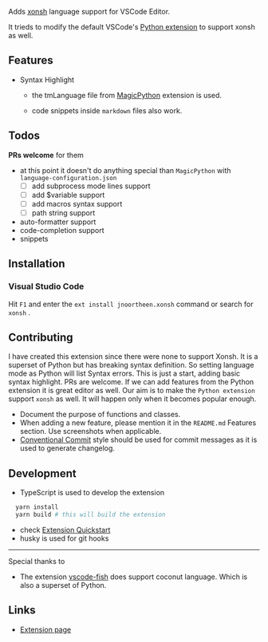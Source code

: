 Adds [xonsh](https://xon.sh/) language support for VSCode Editor.

It trieds to modify the default VSCode's [Python extension](https://github.com/microsoft/vscode/tree/master/extensions/python) to support xonsh as well.

## Features

* Syntax Highlight

  + the tmLanguage file from [MagicPython](https://github.com/MagicStack/MagicPython/blob/master/grammars/src/MagicPython.syntax.yaml) extension is used.

  + code snippets inside `markdown` files also work.

## Todos

**PRs welcome** for them

* at this point it doesn't do anything special than `MagicPython` with `language-configuration.json`
  -[ ] add subprocess mode lines support
  -[ ] add $variable support
  -[ ] add macros syntax support
  -[ ] path string support

* auto-formatter support
* code-completion support
* snippets

## Installation

### Visual Studio Code

Hit `F1` and enter the `ext install jnoortheen.xonsh` command or search for `xonsh` .

## Contributing

I have created this extension since there were none to support Xonsh. It is a superset of Python but has breaking syntax definition. So setting language mode as Python will list Syntax errors. This is just a start, adding basic syntax highlight. PRs are welcome. If we can add features from the Python extension it is great editor as well. Our aim is to make the `Python extension` support `xonsh` as well. It will happen only when it becomes popular enough.

* Document the purpose of functions and classes.
* When adding a new feature, please mention it in the `README.md` Features section. Use screenshots when applicable.
* [Conventional Commit](https://www.conventionalcommits.org/en/v1.0.0/) style should be used for commit messages as it is used to generate changelog.

## Development

* TypeScript is used to develop the extension

``` sh
  yarn install
  yarn build # this will build the extension
```

* check [Extension Quickstart](./vsc-extension-quickstart.md)
* husky is used for git hooks

---
Special thanks to
 * The extension [vscode-fish](https://github.com/evhub/sublime-coconut) does support coconut language. Which is also a superset of Python.

## Links

* [Extension page](https://marketplace.visualstudio.com/items?itemName=jnoortheen.xonsh)
